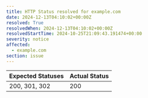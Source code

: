 ```yaml
---
title: HTTP Status resolved for example.com
date: 2024-12-13T04:10:02+00:00Z
resolved: True
resolvedWhen: 2024-12-13T04:10:02+00:00Z
resolvedStartTime: 2024-10-25T21:09:43.191474+00:00
severity: notice
affected:
  - example.com
section: issue
---
```


| Expected Statuses | Actual Status  |
|-------------------|----------------|
| 200, 301, 302 | 200 |
